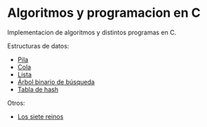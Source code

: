 # Algoritmos y programacion en C

Implementacion de algoritmos y distintos programas en C.

Estructuras de datos:

- [Pila](https://github.com/P-Jonathan/Algortimos-y-programacion-en-C/tree/master/Estructuras%20de%20datos/TDA%20Pila)
- [Cola](https://github.com/P-Jonathan/Algortimos-y-programacion-en-C/tree/master/Estructuras%20de%20datos/TDA%20Cola)
- [Lista](https://github.com/P-Jonathan/Algortimos-y-programacion-en-C/tree/master/Estructuras%20de%20datos/TDA%20Lista)
- [Árbol binario de búsqueda](https://github.com/P-Jonathan/Algortimos-y-programacion-en-C/tree/master/Estructuras%20de%20datos/TDA%20ABB)
- [Tabla de hash](https://github.com/P-Jonathan/Algortimos-y-programacion-en-C/tree/master/Estructuras%20de%20datos/TDA%20Hash)


Otros:

- [Los siete reinos](https://github.com/P-Jonathan/Algortimos-y-programacion-en-C/tree/master/Los%20Siete%20Reinos%20(GoT))
